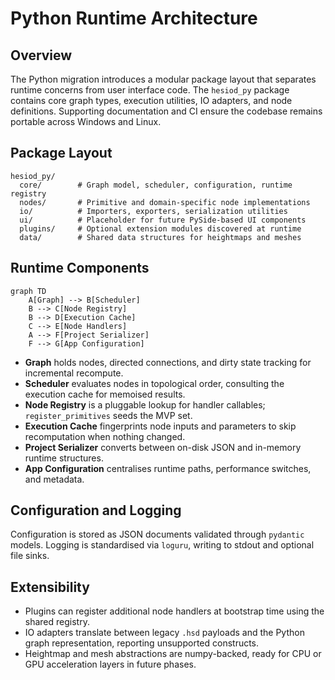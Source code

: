 # Python Runtime Architecture

## Overview
The Python migration introduces a modular package layout that separates runtime concerns from user interface code. The `hesiod_py` package contains core graph types, execution utilities, IO adapters, and node definitions. Supporting documentation and CI ensure the codebase remains portable across Windows and Linux.

## Package Layout
```text
hesiod_py/
  core/        # Graph model, scheduler, configuration, runtime registry
  nodes/       # Primitive and domain-specific node implementations
  io/          # Importers, exporters, serialization utilities
  ui/          # Placeholder for future PySide-based UI components
  plugins/     # Optional extension modules discovered at runtime
  data/        # Shared data structures for heightmaps and meshes
```

## Runtime Components
```mermaid
graph TD
    A[Graph] --> B[Scheduler]
    B --> C[Node Registry]
    B --> D[Execution Cache]
    C --> E[Node Handlers]
    A --> F[Project Serializer]
    F --> G[App Configuration]
```

- **Graph** holds nodes, directed connections, and dirty state tracking for incremental recompute.
- **Scheduler** evaluates nodes in topological order, consulting the execution cache for memoised results.
- **Node Registry** is a pluggable lookup for handler callables; `register_primitives` seeds the MVP set.
- **Execution Cache** fingerprints node inputs and parameters to skip recomputation when nothing changed.
- **Project Serializer** converts between on-disk JSON and in-memory runtime structures.
- **App Configuration** centralises runtime paths, performance switches, and metadata.

## Configuration and Logging
Configuration is stored as JSON documents validated through `pydantic` models. Logging is standardised via `loguru`, writing to stdout and optional file sinks.

## Extensibility
- Plugins can register additional node handlers at bootstrap time using the shared registry.
- IO adapters translate between legacy `.hsd` payloads and the Python graph representation, reporting unsupported constructs.
- Heightmap and mesh abstractions are numpy-backed, ready for CPU or GPU acceleration layers in future phases.
